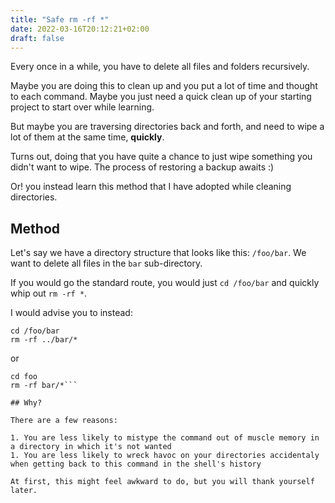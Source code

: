 ```yaml
---
title: "Safe rm -rf *"
date: 2022-03-16T20:12:21+02:00
draft: false
---
```


Every once in a while, you have to delete all files and folders recursively.

Maybe you are doing this to clean up and you put a lot of time and thought to each command. Maybe you just need a quick clean up of your starting project to start over while learning.

But maybe you are traversing directories back and forth, and need to wipe a lot of them at the same time, **quickly**.

Turns out, doing that you have quite a chance to just wipe something you didn't want to wipe. The process of restoring a backup awaits :)

Or! you instead learn this method that I have adopted while cleaning directories.

## Method

Let's say we have a directory structure that looks like this: `/foo/bar`. We want to delete all files in the `bar` sub-directory.

If you would go the standard route, you would just `cd /foo/bar` and quickly whip out `rm -rf *`.

I would advise you to instead:

```
cd /foo/bar
rm -rf ../bar/*
```
or
```
cd foo
rm -rf bar/*```

## Why?

There are a few reasons:

1. You are less likely to mistype the command out of muscle memory in a directory in which it's not wanted
1. You are less likely to wreck havoc on your directories accidentaly when getting back to this command in the shell's history

At first, this might feel awkward to do, but you will thank yourself later.
